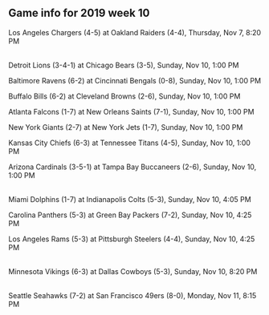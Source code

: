 ## Game info for 2019 week 10
Los Angeles Chargers (4-5) at Oakland Raiders (4-4), Thursday, Nov 7, 8:20 PM

<br/>Detroit Lions (3-4-1) at Chicago Bears (3-5), Sunday, Nov 10, 1:00 PM

Baltimore Ravens (6-2) at Cincinnati Bengals (0-8), Sunday, Nov 10, 1:00 PM

Buffalo Bills (6-2) at Cleveland Browns (2-6), Sunday, Nov 10, 1:00 PM

Atlanta Falcons (1-7) at New Orleans Saints (7-1), Sunday, Nov 10, 1:00 PM

New York Giants (2-7) at New York Jets (1-7), Sunday, Nov 10, 1:00 PM

Kansas City Chiefs (6-3) at Tennessee Titans (4-5), Sunday, Nov 10, 1:00 PM

Arizona Cardinals (3-5-1) at Tampa Bay Buccaneers (2-6), Sunday, Nov 10, 1:00 PM

<br/>Miami Dolphins (1-7) at Indianapolis Colts (5-3), Sunday, Nov 10, 4:05 PM

Carolina Panthers (5-3) at Green Bay Packers (7-2), Sunday, Nov 10, 4:25 PM

Los Angeles Rams (5-3) at Pittsburgh Steelers (4-4), Sunday, Nov 10, 4:25 PM

<br/>Minnesota Vikings (6-3) at Dallas Cowboys (5-3), Sunday, Nov 10, 8:20 PM

<br/>Seattle Seahawks (7-2) at San Francisco 49ers (8-0), Monday, Nov 11, 8:15 PM

